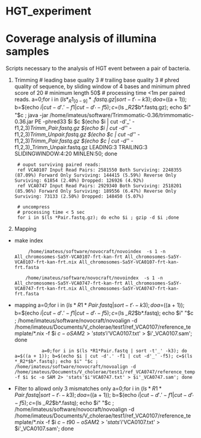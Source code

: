 # HGT_experiment



# Coverage analysis of illumina samples

Scripts necessary to the analysis of HGT event between a pair of bacteria. 



1. Trimming
        # leading base quality 3
        # trailing base quality 3
        # phred quality of sequence, by sliding window of 4 bases and minimum phred score of 20
        # minimum length 50$
        # processing time <1m per paired reads.
       a=0;for i in $(ls *_R1_[0-9]*.fastq.gz | sort -t'_' -k3); do a=$((a + 1)); b=$(echo $i | cut -d'.' -f1 | cut -d'_' -f5); c=$(ls *_R2*$b*.fastq.gz); echo $i" "$c ;  java -jar /home/imateus/software/Trimmomatic-0.36/trimmomatic-0.36.jar PE -phred33 $i $c $(echo $i | cut -d'_' -f1,2,3)_Trimm_Pair.fastq.gz $(echo $i | cut -d'_' -f1,2,3)_Trimm_Unpair.fastq.gz $(echo $c | cut -d'_' -f1,2,3)_Trimm_Pair.fastq.gz $(echo $c | cut -d'_' -f1,2,3)_Trimm_Unpair.fastq.gz LEADING:3 TRAILING:3 SLIDINGWINDOW:4:20 MINLEN:50;  done


        # ouput surviving paired reads: 
        ref VCA0107 Input Read Pairs: 2581550 Both Surviving: 2248355 (87.09%) Forward Only Surviving: 144415 (5.59%) Reverse Only Surviving: 61854 (2.40%) Dropped: 126926 (4.92%)
        ref VCA0747 Input Read Pairs: 2929340 Both Surviving: 2518201 (85.96%) Forward Only Surviving: 189556 (6.47%) Reverse Only Surviving: 73133 (2.50%) Dropped: 148450 (5.07%)

        # uncompress 
        # processing time < 5 sec
        for i in $(ls *Pair.fastq.gz); do echo $i ; gzip -d $i ;done
        
2. Mapping
- make index

           /home/imateus/software/novocraft/novoindex  -s 1 -n All_chromosomes-Sa5Y-VCA0107-frt-kan-frt All_chromosomes-Sa5Y-VCA0107-frt-kan-frt.nix All_chromosomes-Sa5Y-VCA0107-frt-kan-frt.fasta 

          /home/imateus/software/novocraft/novoindex  -s 1 -n All_chromosomes-Sa5Y-VCA0747-frt-kan-frt All_chromosomes-Sa5Y-VCA0747-frt-kan-frt.nix All_chromosomes-Sa5Y-VCA0747-frt-kan-frt.fasta



- mapping
                a=0;for i in $(ls *R1*Pair.fastq | sort -t'_' -k3); do a=$((a + 1)); b=$(echo $i | cut -d'.' -f1 | cut -d'_' -f5); c=$(ls *_R2*$b*.fastq); echo $i" "$c ; /home/imateus/software/novocraft/novoalign -d /home/imateus/Documents/V_cholerae/test1/ref_VCA0107/reference_template/*.nix -f $i $c -o SAM 2> 'stats'$i'VCA0107.txt' > $i'_VCA0107.sam'; done

                a=0;for i in $(ls *R1*Pair.fastq | sort -t'_' -k3); do a=$((a + 1)); b=$(echo $i | cut -d'.' -f1 | cut -d'_' -f5); c=$(ls *_R2*$b*.fastq); echo $i" "$c ; /home/imateus/software/novocraft/novoalign -d /home/imateus/Documents/V_cholerae/test1/ref_VCA0747/reference_template/*.nix -f $i $c -o SAM 2> 'stats'$i'VCA0747.txt' > $i'_VCA0747.sam'; done


- Filter to allowd only 3 mismatches only
        a=0;for i in $(ls *R1*Pair.fastq | sort -t'_' -k3); do a=$((a + 1)); b=$(echo $i | cut -d'.' -f1 | cut -d'_' -f5); c=$(ls *_R2*$b*.fastq); echo $i" "$c ;
        /home/imateus/software/novocraft/novoalign -d /home/imateus/Documents/V_cholerae/test1/ref_VCA0107/reference_template/*.nix -f $i $c -t 90 -o SAM 2> 'stats'$i'VCA0107.txt' > $i'_VCA0107.sam'; done



